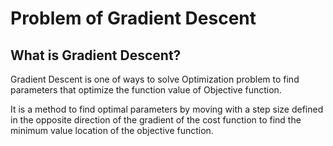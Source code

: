 # Problem of Gradient Descent


## What is Gradient Descent?

Gradient Descent is one of ways to solve Optimization problem to find parameters that optimize the function value of Objective function.

It is a method to find optimal parameters by moving with a step size defined in the opposite direction of the gradient of the cost function to find the minimum value location of the objective function.

